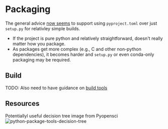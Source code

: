 # Packaging

The general advice [now seems](https://www.pyopensci.org/python-package-guide/package-structure-code/pyproject-toml-python-package-metadata.html) to support using `pyproject.toml` over just `setup.py` for relativley simple builds.

- If the project is pure python and relatively straightforward, doesn't really matter how you package.
- As packages get more complex (e.g., C and other non-python dependencies), it becomes harder and `setup.py` or even conda-only packaging may be required.

## Build

TODO: Also need to have guidance on [build tools](https://www.pyopensci.org/python-package-guide/package-structure-code/python-package-build-tools.html)

## Resources
Potentiallyl useful decision tree image from Pyopensci     
![python-package-tools-decision-tree](https://github.com/flatironinstitute/ccn-template/assets/6643322/2bc2f9a0-c989-4b0a-92d1-ec52693400fc)
